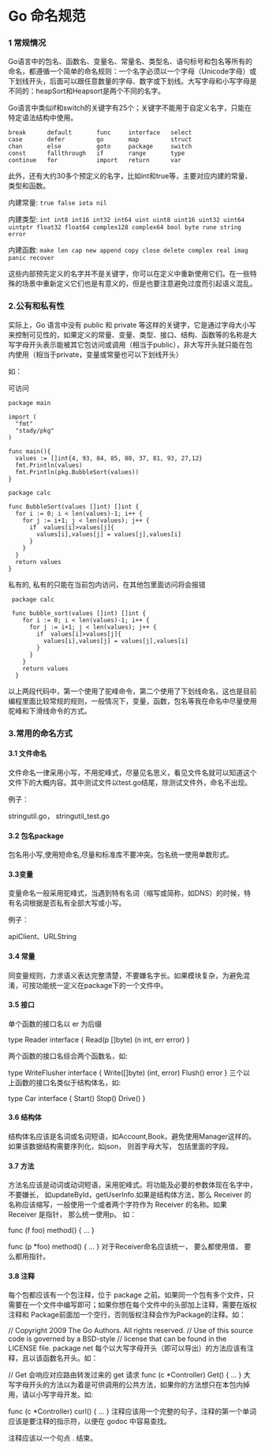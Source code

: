# Go 命名规范


### 1 常规情况

Go语言中的包名、函数名、变量名、常量名、类型名、语句标号和包名等所有的命名，都遵循一个简单的命名规则：一个名字必须以一个字母（Unicode字母）或下划线开头，后面可以跟任意数量的字母、数字或下划线。大写字母和小写字母是不同的：heapSort和Heapsort是两个不同的名字。

Go语言中类似if和switch的关键字有25个；关键字不能用于自定义名字，只能在特定语法结构中使用。

    break      default       func     interface   select
    case       defer         go       map         struct
    chan       else          goto     package     switch
    const      fallthrough   if       range       type
    continue   for           import   return      var
    
此外，还有大约30多个预定义的名字，比如int和true等，主要对应内建的常量、类型和函数。

内建常量: `true false iota nil`

内建类型: `int int8 int16 int32 int64
          uint uint8 uint16 uint32 uint64 uintptr
          float32 float64 complex128 complex64
          bool byte rune string error`

内建函数: `make len cap new append copy close delete
          complex real imag
          panic recover`
          
这些内部预先定义的名字并不是关键字，你可以在定义中重新使用它们。在一些特殊的场景中重新定义它们也是有意义的，但是也要注意避免过度而引起语义混乱。

### 2.公有和私有性

实际上，Go 语言中没有 public 和 private 等这样的关键字，它是通过字母大小写来控制可见性的，如果定义的常量、变量、类型、接口、结构、函数等的名称是大写字母开头表示能被其它包访问或调用（相当于public），非大写开头就只能在包内使用（相当于private，变量或常量也可以下划线开头）

如：

可访问

    package main

    import (
      "fmt"
      "stady/pkg"
    )

    func main(){
      values := []int{4, 93, 84, 85, 80, 37, 81, 93, 27,12}
      fmt.Println(values)
      fmt.Println(pkg.BubbleSort(values))
    }

    package calc

    func BubbleSort(values []int) []int {
      for i := 0; i < len(values)-1; i++ {
        for j := i+1; j < len(values); j++ {
          if  values[i]>values[j]{
            values[i],values[j] = values[j],values[i]
          }
        }
      }
      return values
    }

私有的, 私有的只能在当前包内访问，在其他包里面访问将会报错

     package calc

     func bubble_sort(values []int) []int {
        for i := 0; i < len(values)-1; i++ {
          for j := i+1; j < len(values); j++ {
            if  values[i]>values[j]{
              values[i],values[j] = values[j],values[i]
            }
          }
        }
        return values
      }
      
以上两段代码中，第一个使用了驼峰命令，第二个使用了下划线命名，这也是目前编程里面比较常规的规则，一般情况下，变量，函数，包名等我在命名中尽量使用驼峰和下滑线命令的方式。


### 3.常用的命名方式

#### 3.1 文件命名

文件命名一律采用小写，不用驼峰式，尽量见名思义，看见文件名就可以知道这个文件下的大概内容。其中测试文件以test.go结尾，除测试文件外，命名不出现。

例子：

stringutil.go， stringutil_test.go

#### 3.2 包名package
包名用小写,使用短命名,尽量和标准库不要冲突。包名统一使用单数形式。

#### 3.3变量

变量命名一般采用驼峰式，当遇到特有名词（缩写或简称，如DNS）的时候，特有名词根据是否私有全部大写或小写。

例子：

apiClient、URLString

#### 3.4 常量
同变量规则，力求语义表达完整清楚，不要嫌名字长。如果模块复杂，为避免混淆，可按功能统一定义在package下的一个文件中。

#### 3.5 接口
单个函数的接口名以 er 为后缀

type Reader interface {
    Read(p []byte) (n int, err error)
}

两个函数的接口名综合两个函数名，如:

type WriteFlusher interface {
    Write([]byte) (int, error)
    Flush() error
}
三个以上函数的接口名类似于结构体名，如:

type Car interface {
    Start() 
    Stop()
    Drive()
}

#### 3.6 结构体
结构体名应该是名词或名词短语，如Account,Book，避免使用Manager这样的。如果该数据结构需要序列化，如json， 则首字母大写， 包括里面的字段。

#### 3.7 方法
方法名应该是动词或动词短语，采用驼峰式。将功能及必要的参数体现在名字中， 不要嫌长， 如updateById，getUserInfo.如果是结构体方法，那么 Receiver 的名称应该缩写，一般使用一个或者两个字符作为 Receiver 的名称。如果 Receiver 是指针， 那么统一使用p。 如：

func (f foo) method() {
    ...
}

func (p *foo) method() {
    ...
}
对于Receiver命名应该统一， 要么都使用值， 要么都用指针。

#### 3.8 注释
每个包都应该有一个包注释，位于 package 之前。如果同一个包有多个文件，只需要在一个文件中编写即可；如果你想在每个文件中的头部加上注释，需要在版权注释和 Package前面加一个空行，否则版权注释会作为Package的注释。如：


// Copyright 2009 The Go Authors. All rights reserved.
// Use of this source code is governed by a BSD-style
// license that can be found in the LICENSE file.
package net
每个以大写字母开头（即可以导出）的方法应该有注释，且以该函数名开头。如：

// Get 会响应对应路由转发过来的 get 请求
func (c *Controller) Get() {
    ...
}
大写字母开头的方法以为着是可供调用的公共方法，如果你的方法想只在本包内掉用，请以小写字母开发。如:

func (c *Controller) curl() {
    ...
}
注释应该用一个完整的句子，注释的第一个单词应该是要注释的指示符，以便在 godoc 中容易查找。

注释应该以一个句点 . 结束。

